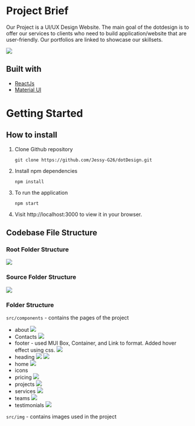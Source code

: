 # Project Brief

Our Project is a UI/UX Design Website. The main goal of the dotdesign is to offer our services to clients who need to build application/website that are user-friendly. Our portfolios are linked to showcase our skillsets.

<img src='./DocumentImage/Main.png'>

## Built with
- [ReactJs](https://reactjs.org/)
- [Material UI](https://mui.com/)

# Getting Started
## How to install
  
1. Clone Github repository
    ```
    git clone https://github.com/Jessy-G26/dotDesign.git
    ```
2. Install npm dependencies
    ```
    npm install
    ```
3. To run the application

    ```
    npm start
    ```
4. Visit http://localhost:3000 to view it in your browser.

## Codebase File Structure
### Root Folder Structure

<img src='./DocumentImage/Root.png'>

### Source Folder Structure
<img src='./DocumentImage/src.png'>


### Folder Structure

`src/components` - contains the pages of the project
* about
    <img src='./DocumentImage/about.png'>
* Contacts
    <img src='./DocumentImage/contactus.png'>
* footer - used MUI Box, Container, and Link to format. Added hover effect using css.
    <img src='./DocumentImage/footer.png'>
* heading
    <img src='./DocumentImage/nav.png'>
    <img src='./DocumentImage/nav2.png'>
* home
    <img src='./DocumentImage/home.png'>
* icons
    <img src=''>
* pricing
    <img src='./DocumentImage/pricing.png'>
* projects
    <img src='./DocumentImage/projects.png'>
* services
    <img src='./DocumentImage/projects.png'>
* teams
     <img src='./DocumentImage/team.png'>
* testimonials
    <img src='./DocumentImage/testi.png'>

`src/img` - contains images used in the project





